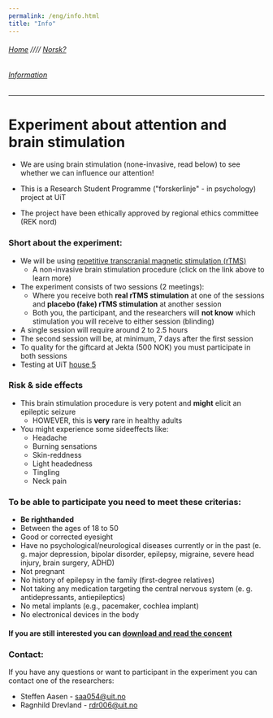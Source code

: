 ```yaml
---
permalink: /eng/info.html
title: "Info"
---
```

###### [Home](https://uitpsypro.github.io/1/) //// [Norsk?](https://uitpsypro.githubt.io/1/nor/info)

###### [Information](https://uitpsypro.github.io/1/eng/info) 
---

# Experiment about attention and brain stimulation

* We are using brain stimulation (none-invasive, read below) to see whether we can influence our attention!

* This is a Research Student Programme ("forskerlinje" - in psychology) project at UiT
* The project have been ethically approved by regional ethics committee (REK nord)


### Short about the experiment: 
* We will be using [repetitive transcranial magnetic stimulation (rTMS)](https://uitpsypro.github.io/1/eng/info/rtms)
  * A non-invasive brain stimulation procedure (click on the link above to learn more)
* The experiment consists of two sessions (2 meetings):
  * Where you receive both **real rTMS stimulation** at one of the sessions and **placebo (fake) rTMS stimulation** at another session
  * Both you, the participant, and the researchers will **not know** which stimulation you will receive to either session (blinding)
* A single session will require around 2 to 2.5 hours
* The second session will be, at minimum, 7 days after the first session
* To quality for the giftcard at Jekta (500 NOK) you must participate in both sessions
* Testing at UiT [house 5](https://use.mazemap.com/#v=1&zlevel=3&center=18.972235,69.682144&zoom=16.7&campusid=5&sharepoitype=poi&sharepoi=1000459387)


### Risk & side effects
* This brain stimulation procedure is very potent and **might** elicit an epileptic seizure
  * HOWEVER, this is **very** rare in healthy adults
* You might experience some sideeffects like:
  * Headache
  * Burning sensations 
  * Skin-reddness 
  * Light headedness
  * Tingling
  * Neck pain


### To be able to participate you need to meet these criterias: 
* **Be righthanded**
* Between the ages of 18 to 50
* Good or corrected eyesight
* Have no psychological/neurological diseases currently or in the past (e. g. major depression, bipolar disorder, epilepsy, migraine, severe head injury, brain surgery, ADHD)
* Not pregnant
* No history of epilepsy in the family (first-degree relatives)
* Not taking any medication targeting the central nervous system (e. g. antidepressants, antiepileptics)
* No metal implants (e.g., pacemaker, cochlea implant)
* No electronical devices in the body



#### If you are still interested you can [download and read the concent](https://github.com/uitpsypro/1/raw/main/documents/00-InfoSheet_english.pdf)


### Contact:
If you have any questions or want to participant in the experiment you can contact one of the researchers:

* Steffen Aasen - [saa054@uit.no](mailto:saa054@uit.no) 
* Ragnhild Drevland - [rdr006@uit.no](mailto:rdr006@uit.no)






